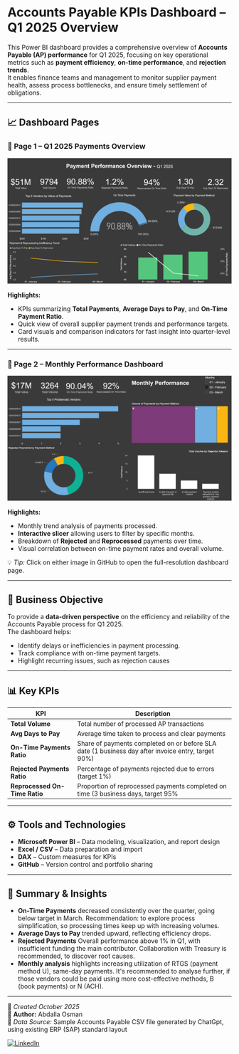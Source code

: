 # Accounts Payable KPIs Dashboard – Q1 2025 Overview

This Power BI dashboard provides a comprehensive overview of **Accounts Payable (AP) performance** for Q1 2025, focusing on key operational metrics such as **payment efficiency**, **on-time performance**, and **rejection trends**.  
It enables finance teams and management to monitor supplier payment health, assess process bottlenecks, and ensure timely settlement of obligations.

---

## 📈 Dashboard Pages

### 🧾 Page 1 – Q1 2025 Payments Overview
![Payments Overview Dashboard](AP_KPIs_Page1.png)

**Highlights:**
- KPIs summarizing **Total Payments**, **Average Days to Pay**, and **On-Time Payment Ratio**.  
- Quick view of overall supplier payment trends and performance targets.  
- Card visuals and comparison indicators for fast insight into quarter-level results.

---

### 📅 Page 2 – Monthly Performance Dashboard
![Monthly Performance Dashboard](AP_KPIs_Page2.png)

**Highlights:**
- Monthly trend analysis of payments processed.  
- **Interactive slicer** allowing users to filter by specific months.  
- Breakdown of **Rejected** and **Reprocessed** payments over time.  
- Visual correlation between on-time payment rates and overall volume.

💡 *Tip:* Click on either image in GitHub to open the full-resolution dashboard page.

---

## 🎯 Business Objective

To provide a **data-driven perspective** on the efficiency and reliability of the Accounts Payable process for Q1 2025.  
The dashboard helps:
- Identify delays or inefficiencies in payment processing.  
- Track compliance with on-time payment targets.  
- Highlight recurring issues, such as rejection causes 

---

## 📊 Key KPIs

| KPI | Description |
|-----|--------------|
| **Total Volume** | Total number of processed AP transactions |
| **Avg Days to Pay** | Average time taken to process and clear payments |
| **On-Time Payments Ratio** | Share of payments completed on or before SLA date (1 business day after invoice entry, target 90%) |
| **Rejected Payments Ratio** | Percentage of payments rejected due to errors (target 1%) |
| **Reprocessed On-Time Ratio** | Proportion of reprocessed payments completed on time (3 business days, target 95% |

---

## ⚙️ Tools and Technologies

- **Microsoft Power BI** – Data modeling, visualization, and report design  
- **Excel / CSV** – Data preparation and import  
- **DAX** – Custom measures for KPIs   
- **GitHub** – Version control and portfolio sharing  

---


## 🧠 Summary & Insights

- **On-Time Payments** decreased consistently over the quarter, going below target in March. Recommendation: to explore process simplification, so processing times keep up with increasing volumes.   
- **Average Days to Pay** trended upward, reflecting efficiency drops.  
- **Rejected Payments** Overall performance above 1% in Q1, with insufficient funding the main contributor. Collaboration with Treasury is recommended, to discover root causes.   
- **Monthly analysis** highlights increasing utilization of RTGS (payment method U), same-day payments. It's recommended to analyse further, if those vendors could be paid using more cost-effective methods, B (book payments) or N (ACH).  

---

📅 *Created October 2025*  
👤 **Author:** Abdalla Osman   
📍 *Data Source:* Sample Accounts Payable CSV file generated by ChatGpt, using existing ERP (SAP) standard layout

[![LinkedIn](https://img.shields.io/badge/LinkedIn-Connect-blue?logo=linkedin&logoColor=white)](https://www.linkedin.com/in/abdallaosman-/)


